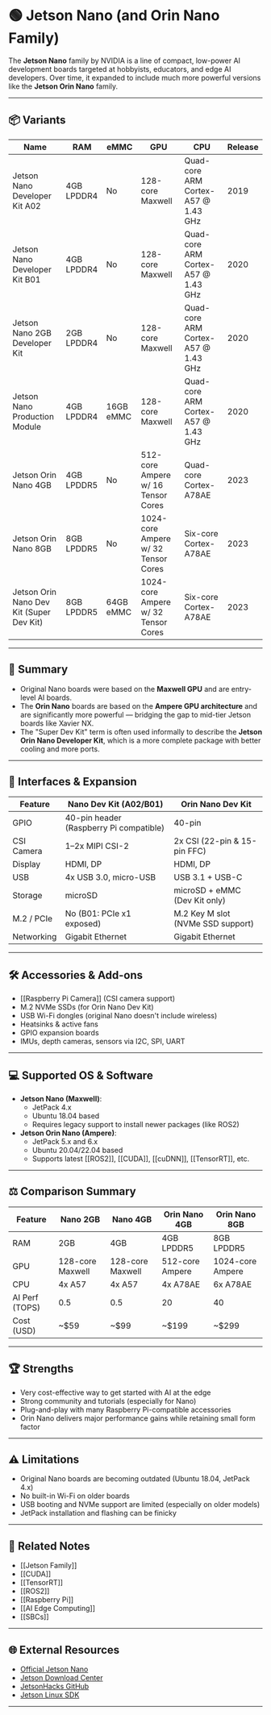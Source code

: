 # 🟢 Jetson Nano (and Orin Nano Family)

The **Jetson Nano** family by NVIDIA is a line of compact, low-power AI development boards targeted at hobbyists, educators, and edge AI developers. Over time, it expanded to include much more powerful versions like the **Jetson Orin Nano** family.

---

## 📦 Variants

| Name | RAM | eMMC | GPU | CPU | Release |
|------|-----|------|-----|-----|---------|
| Jetson Nano Developer Kit A02 | 4GB LPDDR4 | No | 128-core Maxwell | Quad-core ARM Cortex-A57 @ 1.43 GHz | 2019 |
| Jetson Nano Developer Kit B01 | 4GB LPDDR4 | No | 128-core Maxwell | Quad-core ARM Cortex-A57 @ 1.43 GHz | 2020 |
| Jetson Nano 2GB Developer Kit | 2GB LPDDR4 | No | 128-core Maxwell | Quad-core ARM Cortex-A57 @ 1.43 GHz | 2020 |
| Jetson Nano Production Module | 4GB LPDDR4 | 16GB eMMC | 128-core Maxwell | Quad-core ARM Cortex-A57 @ 1.43 GHz | 2020 |
| Jetson Orin Nano 4GB | 4GB LPDDR5 | No | 512-core Ampere w/ 16 Tensor Cores | Quad-core Cortex-A78AE | 2023 |
| Jetson Orin Nano 8GB | 8GB LPDDR5 | No | 1024-core Ampere w/ 32 Tensor Cores | Six-core Cortex-A78AE | 2023 |
| Jetson Orin Nano Dev Kit (Super Dev Kit) | 8GB LPDDR5 | 64GB eMMC | 1024-core Ampere w/ 32 Tensor Cores | Six-core Cortex-A78AE | 2023 |

---

## 🧠 Summary

- Original Nano boards were based on the **Maxwell GPU** and are entry-level AI boards.
- The **Orin Nano** boards are based on the **Ampere GPU architecture** and are significantly more powerful — bridging the gap to mid-tier Jetson boards like Xavier NX.
- The "Super Dev Kit" term is often used informally to describe the **Jetson Orin Nano Developer Kit**, which is a more complete package with better cooling and more ports.

---

## 🧩 Interfaces & Expansion

| Feature | Nano Dev Kit (A02/B01) | Orin Nano Dev Kit |
|--------|--------------------------|-------------------|
| GPIO | 40-pin header (Raspberry Pi compatible) | 40-pin |
| CSI Camera | 1–2x MIPI CSI-2 | 2x CSI (22-pin & 15-pin FFC) |
| Display | HDMI, DP | HDMI, DP |
| USB | 4x USB 3.0, micro-USB | USB 3.1 + USB-C |
| Storage | microSD | microSD + eMMC (Dev Kit only) |
| M.2 / PCIe | No (B01: PCIe x1 exposed) | M.2 Key M slot (NVMe SSD support) |
| Networking | Gigabit Ethernet | Gigabit Ethernet |

---

## 🛠️ Accessories & Add-ons

- [[Raspberry Pi Camera]] (CSI camera support)
- M.2 NVMe SSDs (for Orin Nano Dev Kit)
- USB Wi-Fi dongles (original Nano doesn't include wireless)
- Heatsinks & active fans
- GPIO expansion boards
- IMUs, depth cameras, sensors via I2C, SPI, UART

---

## 💻 Supported OS & Software

- **Jetson Nano (Maxwell)**:
  - JetPack 4.x
  - Ubuntu 18.04 based
  - Requires legacy support to install newer packages (like ROS2)
- **Jetson Orin Nano (Ampere)**:
  - JetPack 5.x and 6.x
  - Ubuntu 20.04/22.04 based
  - Supports latest [[ROS2]], [[CUDA]], [[cuDNN]], [[TensorRT]], etc.

---

## ⚖️ Comparison Summary

| Feature | Nano 2GB | Nano 4GB | Orin Nano 4GB | Orin Nano 8GB |
|--------|-----------|-----------|----------------|----------------|
| RAM | 2GB | 4GB | 4GB LPDDR5 | 8GB LPDDR5 |
| GPU | 128-core Maxwell | 128-core Maxwell | 512-core Ampere | 1024-core Ampere |
| CPU | 4x A57 | 4x A57 | 4x A78AE | 6x A78AE |
| AI Perf (TOPS) | 0.5 | 0.5 | 20 | 40 |
| Cost (USD) | ~$59 | ~$99 | ~$199 | ~$299 |

---

## 🏆 Strengths

- Very cost-effective way to get started with AI at the edge
- Strong community and tutorials (especially for Nano)
- Plug-and-play with many Raspberry Pi-compatible accessories
- Orin Nano delivers major performance gains while retaining small form factor

---

## ⚠️ Limitations

- Original Nano boards are becoming outdated (Ubuntu 18.04, JetPack 4.x)
- No built-in Wi-Fi on older boards
- USB booting and NVMe support are limited (especially on older models)
- JetPack installation and flashing can be finicky

---

## 🔗 Related Notes

- [[Jetson Family]]
- [[CUDA]]
- [[TensorRT]]
- [[ROS2]]
- [[Raspberry Pi]]
- [[AI Edge Computing]]
- [[SBCs]]

---

## 🌐 External Resources

- [Official Jetson Nano](https://developer.nvidia.com/embedded/jetson-nano)
- [Jetson Download Center](https://developer.nvidia.com/embedded/downloads)
- [JetsonHacks GitHub](https://github.com/JetsonHacks)
- [Jetson Linux SDK](https://docs.nvidia.com/jetson/)

---
